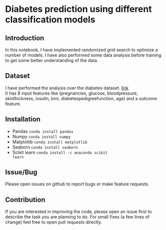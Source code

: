 # Diabetes prediction using different classification models

## Introduction
In this notebook, I have implemented randomized grid search to optimize a number of models. I have also performed some data analysis before training to get some better understanding of the data. 

## Dataset
I have performed the analysis over the diabetes dataset. [link](https://github.com/rajatsharma369007/Optimizing_models_using_Randomized_grid_search/blob/master/diabetes.csv)  
It has 8 input features like (pregnancies, glucose, bloodpressure, skinthickness, insulin, bmi, diabetespedigreefunction, age) and a outcome feature.

## Installation
* Pandas
<code>conda install pandas</code>
* Numpy
<code>conda install numpy</code>
* Matplotlib
<code>conda install matplotlib</code>
* Seaborn
<code>conda install seaborn</code>
* Scikit learn
<code>conda install -c anaconda scikit learn</code>

## Issue/Bug
Please open issues on github to report bugs or make feature requests.

## Contribution
If you are interested in improving the code, please open an issue first to describe the task you are planning to do. For small fixes (a few lines of change) feel free to open pull requests directly.

